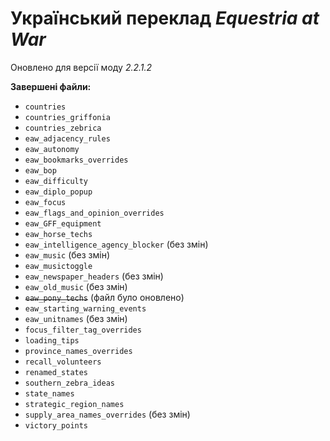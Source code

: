 # Український переклад *Equestria at War*
Оновлено для версії моду *2.2.1.2*

**Завершені файли:**
+ `countries`
+ `countries_griffonia`
+ `countries_zebrica`
+ `eaw_adjacency_rules`
+ `eaw_autonomy`
+ `eaw_bookmarks_overrides`
+ `eaw_bop`
+ `eaw_difficulty`
+ `eaw_diplo_popup`
+ `eaw_focus`
+ `eaw_flags_and_opinion_overrides`
+ `eaw_GFF_equipment`
+ `eaw_horse_techs`
+ `eaw_intelligence_agency_blocker` (без змін)
+ `eaw_music` (без змін)
+ `eaw_musictoggle`
+ `eaw_newspaper_headers` (без змін)
+ `eaw_old_music` (без змін)
+ ~~`eaw_pony_techs`~~ (файл було оновлено)
+ `eaw_starting_warning_events`
+ `eaw_unitnames` (без змін)
+ `focus_filter_tag_overrides`
+ `loading_tips`
+ `province_names_overrides`
+ `recall_volunteers`
+ `renamed_states`
+ `southern_zebra_ideas`
+ `state_names`
+ `strategic_region_names`
+ `supply_area_names_overrides` (без змін)
+ `victory_points`
